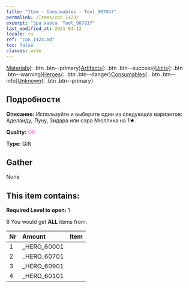 ```yaml
---
title: "Item - Consumables - Tool_907037"
permalink: /Items/con_1423/
excerpt: "Эра хаоса  Tool_907037"
last_modified_at: 2021-04-12
locale: ru
ref: "con_1423.md"
toc: false
classes: wide
---
```

 [Materials](/ru/Items/){: .btn .btn--primary}[Artifacts](/ru/Items/Artifacts/){: .btn .btn--success}[Units](/ru/Items/Units/){: .btn .btn--warning}[Heroes](/ru/Items/Heroes/){: .btn .btn--danger}[Consumables](/ru/Items/Consumables/){: .btn .btn--info}[Unknown](/ru/Items/Unknown/){: .btn .btn--primary}

## Подробности
 **Описание:** Используйте и выберите один из следующих вариантов: Аделаиду, Луну, Зидара или сэра Мюллиха на 1★.

 **Quality:** <span style="color: #DA70D6">OK</span>

 **Type:** Gift

## Gather

  None

## This item contains:

 **Required Level to open:** 1

 8 You would get **ALL** items  from:

  | Nr | Amount |     Item    |
  |:---|:-------|:------------|
  | 1 | _HERO_60001 | 
  | 2 | _HERO_60701 | 
  | 3 | _HERO_60901 | 
  | 4 | _HERO_60101 | 
